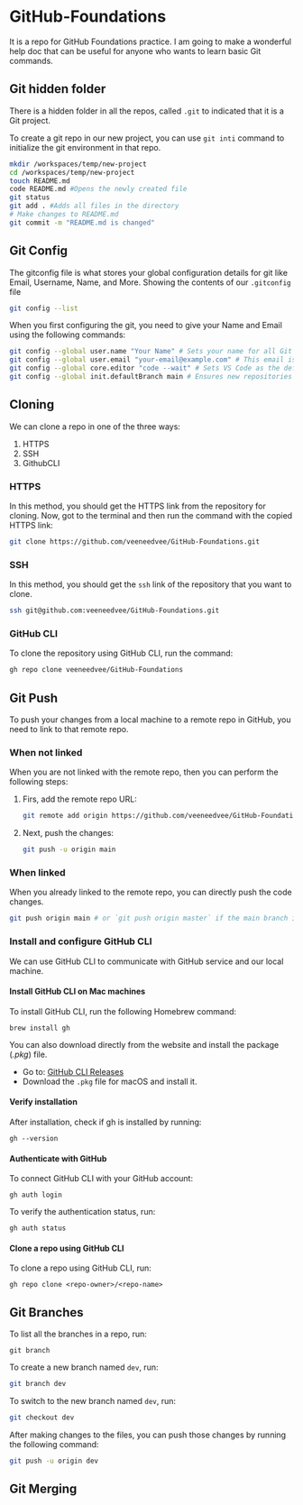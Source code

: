 # GitHub-Foundations
It is a repo for GitHub Foundations practice. I am going to make a wonderful help doc that can be useful for anyone who wants to learn basic Git commands.

## Git hidden folder
There is a hidden folder in all the repos, called `.git` to indicated that it is a Git project.

To create a git repo in our new project, you can use `git inti` command to initialize the git environment in that repo.

```sh
mkdir /workspaces/temp/new-project
cd /workspaces/temp/new-project
touch README.md
code README.md #Opens the newly created file
git status
git add . #Adds all files in the directory
# Make changes to README.md
git commit -m "README.md is changed"
```

## Git Config
The gitconfig file is what stores your global configuration details for git like Email, Username, Name, and More.
Showing the contents of our `.gitconfig` file 
```sh
git config --list
``` 

When you first configuring the git, you need to give your Name and Email using the following commands:
```sh
git config --global user.name "Your Name" # Sets your name for all Git repositories.
git config --global user.email "your-email@example.com" # This email is used for commits and must match your GitHub/GitLab email for proper attribution.
git config --global core.editor "code --wait" # Sets VS Code as the default Git editor. (For Vim, use "vim" instead of "code --wait".)
git config --global init.defaultBranch main # Ensures new repositories use main instead of master.
```


## Cloning
We can clone a repo in one of the three ways:
1. HTTPS
2. SSH
3. GithubCLI

### HTTPS

In this method, you should get the HTTPS link from the repository for cloning.
Now, got to the terminal and then run the command with the copied HTTPS link:
```sh
git clone https://github.com/veeneedvee/GitHub-Foundations.git
```

### SSH
In this method, you should get the `ssh` link of the repository that you want to clone.
```sh
ssh git@github.com:veeneedvee/GitHub-Foundations.git
```

### GitHub CLI
To clone the repository using GitHub CLI, run the command:
```sh
gh repo clone veeneedvee/GitHub-Foundations
```

## Git Push
To push your changes from a local machine to a remote repo in GitHub, you need to link to that remote repo.

### When not linked
When you are not linked with the remote repo, then you can perform the following steps:

1. Firs, add the remote repo URL:
   
   ```sh
   git remote add origin https://github.com/veeneedvee/GitHub-Foundations.git
   ```

2. Next, push the changes:
   
   ```sh
   git push -u origin main
   ```

### When linked
When you already linked to the remote repo, you can directly push the code changes.

```sh
git push origin main # or `git push origin master` if the main branch is named master
```

### Install and configure GitHub CLI
We can use GitHub CLI to communicate with GitHub service and our local machine.

#### Install GitHub CLI on Mac machines
To install GitHub CLI, run the following Homebrew command:
```
brew install gh
```

You can also download directly from the website and install the package (_.pkg_) file.
* Go to: [GitHub CLI Releases](https://github.com/cli/cli/releases)
* Download the `.pkg` file for macOS and install it.

#### Verify installation

After installation, check if gh is installed by running:
```
gh --version
```

#### Authenticate with GitHub
To connect GitHub CLI with your GitHub account:
```
gh auth login
```

To verify the authentication status, run:
```
gh auth status
```

#### Clone a repo using GitHub CLI
To clone a repo using GitHub CLI, run:
```
gh repo clone <repo-owner>/<repo-name>
```

## Git Branches
To list all the branches in a repo, run:
```
git branch
```

To create a new branch named `dev`, run:
```sh
git branch dev
```

To switch to the new branch named `dev`, run:
```sh
git checkout dev
```

After making changes to the files, you can push those changes by running the following command:
```sh
git push -u origin dev
```

## Git Merging







